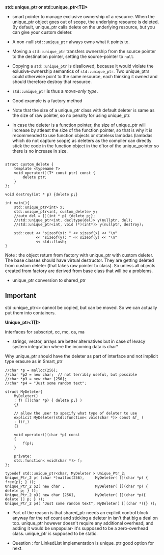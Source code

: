 **std::unique_ptr<T> or std::unique_ptr<T[]>**

- smart pointer to manage exclusive ownership of a resource.
When the unique_ptr object goes out of scope, the underlying resource is deleted. By default, unique_ptr calls delete on the underlying resource, but you can give your custom deleter.

- A non-null `std::unique_ptr` always owns what it points to.

- Moving a `std::unique_ptr` transfers ownership from the source pointer to the destination pointer, setting the source-pointer to `null`.

- Copying a `std::unique_ptr` is disallowed, because it would violate the exlusive-ownership semantics of `std::unique_ptr`. Two unique_ptrs could otherwise point to the same resource, each thinking it owned and should therefore destroy that resource.

- `std::unique_ptr` is thus a *move-only type*.

- Good example is a factory method

- Note that the size of a unique_ptr class with default deleter is same as the size of raw pointer, so no penalty for using unique_ptr.

- In case the deleter is a function pointer, the size of unique_ptr will increase by atleast the size of the function pointer, so that is why it is recommended to use function objects or stateless lambdas (lambdas which do not capture scope) as deleters as the compiler can directly stick the code in the function object in the d'tor of the unique_pointer so there is no increase in size.


```

struct custom_delete {
    template <typename T>
    void operator()(T* const ptr) const {
        delete ptr;
    }
};

void destroy(int * p) {delete p;}

int main(){
    std::unique_ptr<int> x;
    std::unique_ptr<int, custom_delete> y;
    //auto del = [](int * p) {delete p;};
    //std::unique_ptr<int, decltype(del)> y(nullptr, del);
    //std::unique_ptr<int, void (*)(int*)> y(nullptr, destroy);

    std::cout << "sizeof(x): " << sizeof(x) << "\n"
              << "sizeof(y): " << sizeof(y) << "\n"
              << std::flush;
}
```

Note : the object return from factory with unique_ptr with custom deleter. The base classes should have virtual destructor. They are getting deleted from custom deleter (that takes raw pointer to class).
So unless all objects created from factory are derived from base class that will be a problems.

- unique_ptr conversion to shared_ptr

Important
---------
std::unique_ptr<> cannot be copied, but can be moved. So we can actually put them into containers.

**Unique_ptr<T[]>**

interfaces for subscript, cc, mc,  ca, ma

- strings, vector, arrays are better alternatives but in case of levacy system integration where the incoming data is char*

Why unique_ptr should have the deleter as part of interface and not implicit type erasure as in Smart_ptr


```
//char *p = malloc(256);
//char *p2 = new char;  // not terribly useful, but possible
//char *p3 = new char [256];
//char *p4 = "Just some random text";

struct MyDeleter{
    MyDeleter()
    : f( [](char *p) { delete p;} )
    {}

    // allow the user to specify what type of deleter to use
    explicit MyDeleter(std::function< void(char *)> const &f_ )
    : f(f_)
    {}

    void operator()(char *p) const
    {
        f(p);
    }

    private:
    std::function< void(char *)> f;
};

typedef std::unique_ptr<char, MyDeleter > Unique_Ptr_2;
Unique_Ptr_2 p( (char *)malloc(256),     MyDeleter( [](char *p) { free(p); } ));
Unique_Ptr_2 p2( new char ,              MyDeleter( [](char *p) { delete p; } ));
Unique_Ptr_2 p3( new char [256],         MyDeleter( [](char *p){ delete [] p; } ));
Unique_Ptr_2 p4( "Just some random text", MyDeleter( [](char *){} ));

```


- Part of the reason is that shared_ptr needs an explicit control block anyway for the ref count and sticking a deleter in isn't that big a deal on top. unique_ptr however doesn't require any additional overhead, and adding it would be unpopular- it's supposed to be a zero-overhead class. unique_ptr is supposed to be static.

- Question : for LinkedList implementation is unique_ptr good option for next.